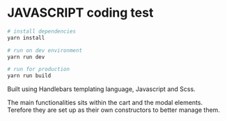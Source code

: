 # JAVASCRIPT coding test

```bash
# install dependencies
yarn install

# run on dev environment
yarn run dev

# run for production
yarn run build

```

Built using Handlebars templating language, Javascript and Scss.

The main functionalities sits within the cart and the modal elements.
Terefore they are set up as their own constructors to better manage them.
